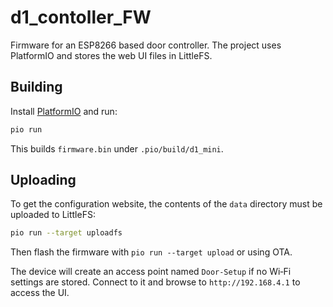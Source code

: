 # d1_contoller_FW

Firmware for an ESP8266 based door controller. The project uses PlatformIO and stores the web UI files in LittleFS.

## Building

Install [PlatformIO](https://platformio.org/) and run:

```bash
pio run
```

This builds `firmware.bin` under `.pio/build/d1_mini`.

## Uploading

To get the configuration website, the contents of the `data` directory must be uploaded to LittleFS:

```bash
pio run --target uploadfs
```

Then flash the firmware with `pio run --target upload` or using OTA.

The device will create an access point named `Door-Setup` if no Wi‑Fi settings are stored. Connect to it and browse to `http://192.168.4.1` to access the UI.
